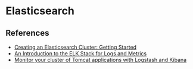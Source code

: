 
# Elasticsearch


## References

  * [Creating an Elasticsearch Cluster: Getting Started](https://logz.io/blog/elasticsearch-cluster-tutorial/)
  * [An Introduction to the ELK Stack for Logs and Metrics](https://www.elastic.co/webinars/introduction-elk-stack)
  * [Monitor your cluster of Tomcat applications with Logstash and Kibana](https://spredzy.wordpress.com/2013/03/02/monitor-your-cluster-of-tomcat-applications-with-logstash-and-kibana/)
  
